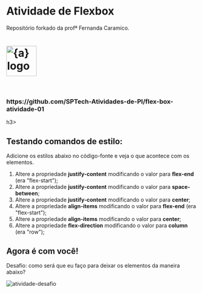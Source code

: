 # Atividade de Flexbox

Repositório forkado da profª Fernanda Caramico. 

<h1>
    <a href="https://www.sptech.school/">
      <img align="center" width="80px" src="https://avatars.githubusercontent.com/u/46379117?v=4" img width="80" alt="{a} logo" class="img-fluid"></a>
      <br><br><h3>https://github.com/SPTech-Atividades-de-PI/flex-box-atividade-01</h3>h3>

## Testando comandos de estilo:

Adicione os estilos abaixo no código-fonte e veja o que acontece com os elementos.

1. Altere a propriedade **justify-content** modificando o valor para **flex-end** (era "flex-start");
1. Altere a propriedade **justify-content** modificando o valor para **space-between**;
1. Altere a propriedade **justify-content** modificando o valor para **center**;
1. Altere a propriedade **align-items** modificando o valor para **flex-end** (era "flex-start");
1. Altere a propriedade **align-items** modificando o valor para **center**;
1. Altere a propriedade **flex-direction** modificando o valor para **column** (era "row");

## Agora é com você!

Desafio: como será que eu faço para deixar os elementos da maneira abaixo?

![atividade-desafio](https://github.com/user-attachments/assets/15721745-1954-493b-8b34-894ab6e9764c)
